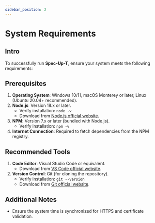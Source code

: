 ```yaml
---
sidebar_position: 2
---
```


# System Requirements

## Intro

To successfully run **Spec-Up-T**, ensure your system meets the following requirements:

## Prerequisites

1. **Operating System**: Windows 10/11, macOS Monterey or later, Linux (Ubuntu 20.04+ recommended).
2. **Node.js**: Version 18.x or later.
   - Verify installation: `node -v`
   - Download from [Node.js official website](https://nodejs.org/).
3. **NPM**: Version 7.x or later (bundled with Node.js).
   - Verify installation: `npm -v`
4. **Internet Connection**: Required to fetch dependencies from the NPM registry.

## Recommended Tools

1. **Code Editor**: Visual Studio Code or equivalent.
   - Download from [VS Code official website](https://code.visualstudio.com/).
2. **Version Control**: Git (for cloning the repository).
   - Verify installation: `git --version`
   - Download from [Git official website](https://git-scm.com/).


## Additional Notes

- Ensure the system time is synchronized for HTTPS and certificate validation.
